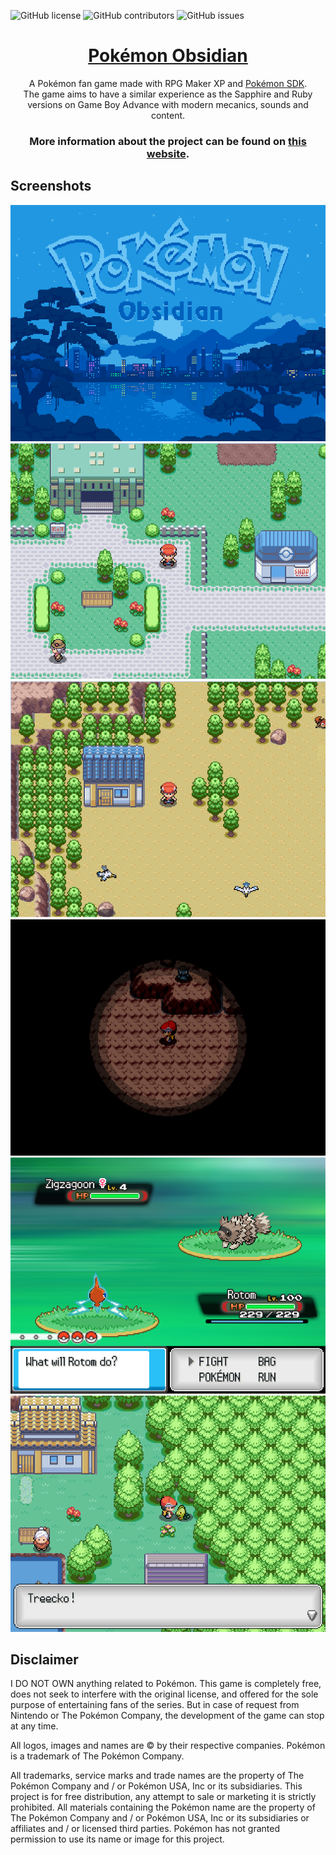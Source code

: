 ![GitHub license](https://img.shields.io/github/license/torresflo/Pokemon-Obsidian.svg)
![GitHub contributors](https://img.shields.io/github/contributors/torresflo/Pokemon-Obsidian.svg)
![GitHub issues](https://img.shields.io/github/issues/torresflo/Pokemon-Obsidian.svg)

<p align="center">
    <h1 align="center">
        <a href="http://torresflo.github.io/Pokemon-Obsidian">Pokémon Obsidian</a>
    </h1>

  <p align="center">
    A Pokémon fan game made with RPG Maker XP and <a href="https://pokemonworkshop.fr/forum/index.php?topic=17.0">Pokémon SDK</a>.
    <br />
    The game aims to have a similar experience as the Sapphire and Ruby versions on Game Boy Advance with modern mecanics, sounds and content.
  </p>
</p>

<p>
    <h3 align="center">
        More information about the project can be found on <a href="http://torresflo.github.io/Pokemon-Obsidian">this website</a>.
    </h3>
</p>

## Screenshots

![logo](https://github.com/torresflo/Pokemon-Obsidian/blob/master/docs/img/obsidian-titlescreen-big.png) \
![image 1](https://github.com/torresflo/Pokemon-Obsidian/blob/master/docs/img/1.png) \
![image 2](https://github.com/torresflo/Pokemon-Obsidian/blob/master/docs/img/2.png) \
![image 3](https://github.com/torresflo/Pokemon-Obsidian/blob/master/docs/img/3.png) \
![image 4](https://github.com/torresflo/Pokemon-Obsidian/blob/master/docs/img/4.png) \
![image 5](https://github.com/torresflo/Pokemon-Obsidian/blob/master/docs/img/5.png)

## Disclaimer

I DO NOT OWN anything related to Pokémon. 
This game is completely free, does not seek to interfere with the original license, 
and offered for the sole purpose of entertaining fans of the series. 
But in case of request from Nintendo or The Pokémon Company, the development of the game can stop at any time.

All logos, images and names are © by their respective companies. Pokémon is a trademark of The Pokémon Company.

All trademarks, service marks and trade names are the property of The Pokémon Company 
and / or Pokémon USA, Inc or its subsidiaries. 
This project is for free distribution, any attempt to sale or marketing it is strictly prohibited. 
All materials containing the Pokémon name are the property of The Pokémon Company and / or Pokémon USA, Inc or 
its subsidiaries or affiliates and / or licensed third parties. 
Pokémon has not granted permission to use its name or image for this project.